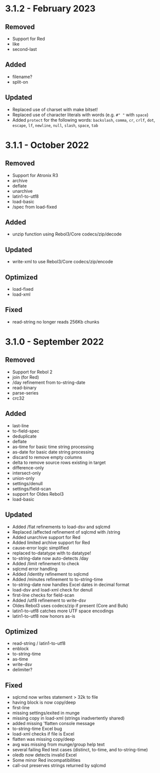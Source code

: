 # 3.1.2 - February 2023

## Removed

- Support for Red
- like
- second-last

## Added

- filename?
- split-on

## Updated

- Replaced use of charset with make bitset!
- Replaced use of character literals with words (e.g. `#" "` with `space`)
- Added `protect` for the following words: `backslash`, `comma`, `cr`, `crlf`, `dot`, `escape`, `lf`, `newline`, `null`, `slash`, `space`, `tab`

# 3.1.1 - October 2022

## Removed

- Support for Atronix R3
- archive
- deflate
- unarchive
- latin1-to-utf8
- load-basic
- /spec from load-fixed

## Added

- unzip function using Rebol3/Core codecs/zip/decode

## Updated

- write-xml to use Rebol3/Core codecs/zip/encode

## Optimized

- load-fixed
- load-xml

## Fixed

- read-string no longer reads 256Kb chunks

# 3.1.0 - September 2022

## Removed

- Support for Rebol 2
- join (for Red)
- /day refinement from to-string-date
- read-binary
- parse-series
- crc32

## Added

- last-line
- to-field-spec
- deduplicate
- deflate
- as-time for basic time string processing
- as-date for basic date string processing
- discard to remove empty columns
- delta to remove source rows existing in target
- difference-only
- intersect-only
- union-only
- settings/denull
- settings/field-scan
- support for Oldes Rebol3
- load-basic

## Updated

- Added /flat refinements to load-dsv and sqlcmd
- Replaced /affected refinement of sqlcmd with /string
- Added unarchive support for Red
- Added limited archive support for Red
- cause-error logic simplified
- replaced to-datatype with to datatype!
- to-string-date now auto-detects /day
- Added /limit refinement to check
- sqlcmd error handling
- Added /identity refinement to sqlcmd
- Added /minutes refinement to to-string-time
- to-string-date now handles Excel dates in decimal format
- load-dsv and load-xml check for denull
- first-line checks for field-scan
- Added /utf8 refinement to write-dsv
- Oldes Rebol3 uses codecs/zip if present (Core and Bulk)
- latin1-to-utf8 catches more UTF space encodings
- latin1-to-utf8 now honors as-is

## Optimized

- read-string / latin1-to-utf8
- enblock
- to-string-time
- as-time
- write-dsv
- delimiter?

## Fixed

- sqlcmd now writes statement > 32k to file
- having block is now copy/deep
- first-line
- missing settings/exited in munge
- missing copy in load-xml (strings inadvertently shared)
- added missing 'flatten console message
- to-string-time Excel bug
- load-xml checks if file is Excel
- flatten was missing copy/deep
- avg was missing from munge/group help text
- several failing Red test cases (distinct, to-time, and to-string-time)
- oledb now detects invalid Excel
- Some minor Red incompatibilities
- call-out preserves strings returned by sqlcmd
